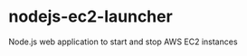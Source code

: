 nodejs-ec2-launcher
===================

Node.js web application to start and stop AWS EC2 instances
